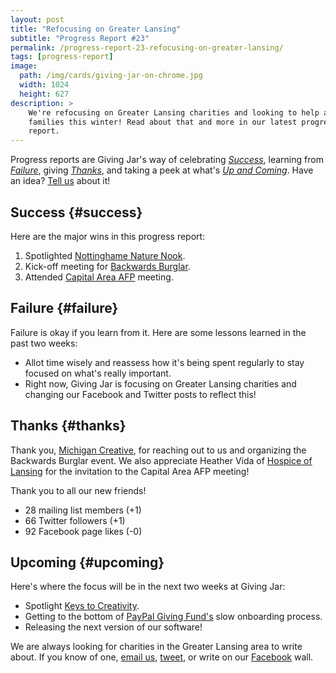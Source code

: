 ```yaml
---
layout: post
title: "Refocusing on Greater Lansing"
subtitle: "Progress Report #23"
permalink: /progress-report-23-refocusing-on-greater-lansing/
tags: [progress-report]
image:
  path: /img/cards/giving-jar-on-chrome.jpg
  width: 1024
  height: 627
description: >
    We're refocusing on Greater Lansing charities and looking to help a few
    families this winter! Read about that and more in our latest progress
    report.
---
```


Progress reports are Giving Jar's way of celebrating *[Success][1]*, learning from *[Failure][2]*, giving *[Thanks][3]*, and taking a peek at what's *[Up and Coming][4]*. Have an idea? [Tell us][5] about it!

## Success {#success}

Here are the major wins in this progress report:

1. Spotlighted [Nottinghame Nature Nook][8].
2. Kick-off meeting for [Backwards Burglar][9].
3. Attended [Capital Area AFP][10] meeting.

## Failure {#failure}

Failure is okay if you learn from it. Here are some lessons learned in the past two weeks:

* Allot time wisely and reassess how it's being spent regularly to stay focused on what's really important.
* Right now, Giving Jar is focusing on Greater Lansing charities and changing our Facebook and Twitter posts to reflect this!

## Thanks {#thanks}

Thank you, [Michigan Creative][11], for reaching out to us and organizing the Backwards Burglar event. We also appreciate Heather Vida of [Hospice of Lansing][12] for the invitation to the Capital Area AFP meeting!

Thank you to all our new friends!

* 28 mailing list members (+1)
* 66 Twitter followers (+1)
* 92 Facebook page likes (-0)

## Upcoming {#upcoming}

Here's where the focus will be in the next two weeks at Giving Jar:

* Spotlight [Keys to Creativity][13].
* Getting to the bottom of [PayPal Giving Fund's][14] slow onboarding process.
* Releasing the next version of our software!

We are always looking for charities in the Greater Lansing area to write about. If you know of one, [email us][5], [tweet][6], or write on our [Facebook][7] wall.



[1]: #success "Success Section"
[2]: #failure "Failure Section"
[3]: #thanks "Thanks Section"
[4]: #upcoming "Upcoming Section"
[5]: mailto:hello@givingjar.org "Email Giving Jar"
[6]: https://twitter.com/givingjar "Giving Jar on Twitter"
[7]: https://www.facebook.com/givingjarorg "Giving Jar on Facebook"
[8]: /charity-spotlight-nottingham-nature-nook/ "Nottingham Nature Nook Spotlight"
[9]: http://backwardsburglar.com/ "Backwards Burglar Homepage"
[10]: http://afplansingmi.afpnet.org/ "Association for Fundraising Professionals - Capital Area Chapter Homepage"
[11]: https://www.michigancreative.com/ "Michigan Creative Homepage"
[12]: http://hospiceoflansing.org/ "Hospice of Lansing Homepage"
[13]: http://www.keystocreativity.net/ "Keys to Creativity Homepage"
[14]: https://www.paypal.com/givingfund/ "PayPal Giving Fund Homepage"
